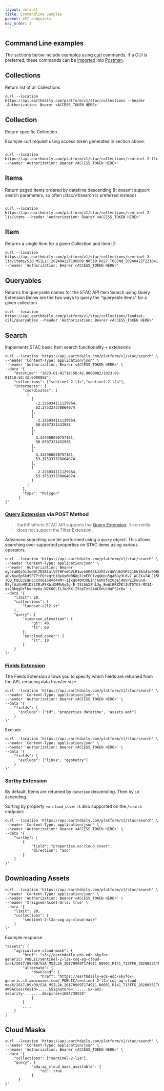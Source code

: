 ```yaml
---
layout: default
title: Commandline Samples
parent: API endpoints
nav_order: 1
---
```


## Command Line examples
The sections below include examples using [curl](https://curl.se/) commands. If a GUI is preferred, these commands can be [imported](https://learning.postman.com/docs/getting-started/importing-and-exporting-data/#importing-with-curl-commands) into [Postman](https://www.postman.com/).

## Collections 
Return list of all Collections 

```
curl --location https://api.earthdaily.com/platform/v1/stac/collections --header 'Authorization: Bearer <ACCESS_TOKEN HERE>'
```

## Collection

Return specific Collection 

Example curl request using access token generated in section above:

```

curl --location https://api.earthdaily.com/platform/v1/stac/collections/sentinel-2-l1c --header 'Authorization: Bearer <ACCESS_TOKEN HERE>'

```

## Items 
Return paged Items ordered by datetime descending (It doesn’t support search parameters, so often /stac/v1/search is preferred instead)

```

curl --location https://api.earthdaily.com/platform/v1/stac/collections/sentinel-2-l1c/items --header 'Authorization: Bearer <ACCESS_TOKEN HERE>'

```


## Item 
Returns a single Item for a given Collection and Item ID

```
curl --location https://api.earthdaily.com/platform/v1/stac/collections/sentinel-2-l1c/items/S2B_MSIL1C_20240422T190009_N0510_R027_T08JNQ_20240422T221641 --header 'Authorization: Bearer <ACCESS_TOKEN HERE>'
```

## Queryables 
Returns the queryable names for the STAC API Item Search using Query Extension
Below are the two ways to query the “queryable items“ for a given collection

```
curl --location https://api.earthdaily.com/platform/v1/stac/collections/landsat-c2l1/queryables --header 'Authorization: Bearer <ACCESS_TOKEN HERE>'
```

## Search  

Implements STAC basic Item search functionality  + extensions 

```
curl --location 'https://api.earthdaily.com/platform/v1/stac/search' \
--header 'Content-Type: application/json' \
--header 'Authorization: Bearer <ACCESS_TOKEN HERE>' \
--data '{
    "datetime": "2023-01-01T18:50:42.000000Z/2023-02-01T18:50:42.000000Z",
    "collections": ["sentinel-2-l1c","sentinel-2-l2a"],
    "intersects": {
        "coordinates": [
          [
            [
              -2.226934111129964,
              53.375337378064074
            ],
            [
              -2.226934111129964,
              50.0397331432938
            ],
            [
              3.334960050757161,
              50.0397331432938
            ],
            [
              3.334960050757161,
              53.375337378064074
            ],
            [
              -2.226934111129964,
              53.375337378064074
            ]
          ]
        ],
        "type": "Polygon"
      }
}'
```
### **[Query Extension](https://github.com/stac-api-extensions/query) via POST Method**

>EarthPlatform STAC API supports the [Query Extension](https://github.com/stac-api-extensions/query). It currently does not support the Filter Extension.

Advanced searching can be performed using a `query` object. This allows searching over supported properties on STAC items using various operators.

```
curl --location 'https://api.earthdaily.com/platform/v1/stac/search' \
--header 'Content-Type: application/json' \
--header 'Authorization: Bearer eyJraWQiOiJwdWlZR3BtalVETHFvdGVLR1wvbDM4SkJzMlVrdWVUb2VPS21EN1B4d1o0OD0iLCJhbGciOiJSUzI1NiJ9.eyJzdWIiOiI0dmowNHBwMnM0OWdsaGlnNnAxZ2VkZDNmbSIsInRva2VuX3VzZSI6ImFjY2VzcyIsInNjb3BlIjoiYWNjb3VudElkOnVzZXJJZFwvTTliTVlLYmlXRk4yZldBWnBlenhzdDozYTI1MmIzYjI2ZWQ0Y2FmYTI5ODA5ZWM3ZWExYzU2OCIsImF1dGhfdGltZSI6MTcxOTI1MTg5OCwiaXNzIjoiaHR0cHM6XC9cL2NvZ25pdG8taWRwLnVzLWVhc3QtMS5hbWF6b25hd3MuY29tXC91cy1lYXN0LTFfeGN3T3dseWlmIiwiZXhwIjoxNzE5MjU1NDk4LCJpYXQiOjE3MTkyNTE4OTgsInZlcnNpb24iOjIsImp0aSI6IjhkY2Y1NmY5LWU2Y2ItNDVmYS1hODY5LTMzZmY2OThlY2ExYiIsImNsaWVudF9pZCI6IjR2ajA0cHAyczQ5Z2xoaWc2cDFnZWRkM2ZtIn0.E41hOMFyESoS393u4GRCvySP6-aDvbyeBp6kdSPZ7tFQrxqthiByXy6NBN8plLmEFO1vqQHpu5gA6Gy3L0v7_ACZXa74LJk5MvbtTCmoMh9QlFrCkaTpjGmpzEIjDwn_KRumrhf5d_omE6GpeE6vrz4I9-jQ0_P9LO3IQH3CcVX61oRvd44MT-1jxgu4bM3mEinjGOMYfszOgaj4O5PZ1kwund-05yfAiUnM81D5tCRiPSXbiOMMhSy2g-E-75t6AXZhLJg_EmWtERZ2Kf3UT5YU5-MI34-yx2RkqgDYlhanbyUy-W2K0OLILJucKX-I5cpTzt24WCOnUc0aFS2r6w' \
--data '{
    "limit": 20,
    "collections": [
        "landsat-c2l2-sr"
    ],
    "query": {
        "view:sun_elevation": {
            "gt": 40,
            "lt": 60
        },
        "eo:cloud_cover": {
            "lt": 10
        }
    }
}'
```

### [Fields Extension](https://github.com/stac-api-extensions/fields)
The Fields Extension allows you to specify which fields are returned from the API, reducing data transfer size. 

```
curl --location 'https://api.earthdaily.com/platform/v1/stac/search' \
--header 'Content-Type: application/json' \
--header 'Authorization: Bearer <ACCESS_TOKEN HERE>' \
--data '{
    "fields": {
      "include": ["id", "properties.datetime", "assets.aot"]
    }
}'
```

Exclude 

```
curl --location 'https://api.earthdaily.com/platform/v1/stac/search' \
--header 'Content-Type: application/json' \
--header 'Authorization: Bearer <ACCESS_TOKEN HERE>' \
--data '{
    "fields": {
      "exclude": ["links", "geometry"]
    }
}'
```

### [Sortby Extension](https://github.com/stac-api-extensions/sort)
By default, Items are returned by `datetime` descending. Then by `id` ascending.

Sorting by property `eo:cloud_cover` is also supported on the `/search` endpoint:

```
curl --location 'https://api.earthdaily.com/platform/v1/stac/search' \
--header 'Content-Type: application/json' \
--header 'Authorization: Bearer <ACCESS_TOKEN HERE>' \
--data '{
    "sortby": [
        {
            "field": "properties.eo:cloud_cover",
            "direction": "asc"
        }
    ]
}'
```

## Downloading Assets

```
curl --location 'https://api.earthdaily.com/platform/v1/stac/search' \
--header 'Content-Type: application/json' \
--header 'Authorization: Bearer <ACCESS_TOKEN HERE>' \
--header 'X-Signed-Asset-Urls: true' \
--data '{
    "limit": 20,
    "collections": [
        "sentinel-2-l2a-cog-ag-cloud-mask"
    ]
}'

```

Example response
```
"assets": {
    "agriculture-cloud-mask": {
        "href": "s3://earthdaily-eds-edc-skyfox-generic/_PUBLIC/sentinel-2-l2a-cog-ag-cloud-mask/2017/09/09/S2A_MSIL2A_20170909T174911_N0001_R141_T13TFG_20200331T022338.SAFE_AG_CLOUD_MASK_20230412004218/S2A_MSIL2A_20170909T174911_N0001_R141_T13TFG_20200331T022338.SAFE_AG_CLOUD_MASK_20230412004218.tif",
        "alternate": {
            "download": {
                "href": "https://earthdaily-eds-edc-skyfox-generic.s3.amazonaws.com/_PUBLIC/sentinel-2-l2a-cog-ag-cloud-mask/2017/09/09/S2A_MSIL2A_20170909T174911_N0001_R141_T13TFG_20200331T022338.SAFE_AG_CLOUD_MASK_20230412004218/S2A_MSIL2A_20170909T174911_N0001_R141_T13TFG_20200331T022338.SAFE_AG_CLOUD_MASK_20230412004218.tif?AWSAccessKeyId=.....&Signature=.......&x-amz-security-........&Expires=1694739928"
            }
        }
        ....
    }
}
```

## Cloud Masks

```
curl --location 'https://api.earthdaily.com/platform/v1/stac/search' \
--header 'Content-Type: application/json' \
--header 'Authorization: Bearer <ACCESS_TOKEN HERE>' \
--data '{
    "collections": ["sentinel-2-l2a"],
    "query": {
            "eda:ag_cloud_mask_available": {
                "eq": true
            }
      }
}'
```